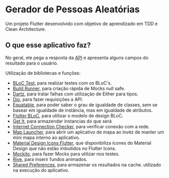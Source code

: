 # Gerador de Pessoas Aleatórias

Um projeto Flutter desenvolvido com objetivo de aprendizado em TDD e Clean Architecture.

## O que esse aplicativo faz?

No geral, ele pega a resposta da [API](https://randomuser.me) e apresenta alguns campos do resultado para o usuário.

Utilização de bibliotecas e funções:

- [BLoC Test](https://pub.dev/packages/bloc_test),
para realizar testes com os BLoC's.
- [Build Runner](https://pub.dev/packages/build_runner),
para criação rápida de Mocks null safe.
- [Dartz](https://pub.dev/packages/dartz),
para tratar falhas com utilização de Either para tipos.
- [Dio](https://pub.dev/packages/dio),
para fazer requisições a API.
- [Equatable](https://pub.dev/packages/equatable),
para poder saber o grau de igualdade de classes,
sem se basear em igualdade de instância, mas em
igualdade de atributos.
- [Flutter BLoC](https://pub.dev/packages/flutter_bloc),
para utilizar o modelo de design BLoC.
- [Get It](https://pub.dev/packages/get_it),
para armazendar instancias do que será
- [Internet Connection Checker](https://pub.dev/packages/internet_connection_checker),
para verificar conexão com a rede.
- [Map Launcher](https://pub.dev/packages/map_launcher),
para abrir um aplicativo de mapa ao invéz de
manter um mini mapa interno ao aplicativo.
- [Material Design Icons Flutter](https://pub.dev/packages/material_design_icons_flutter),
que disponibiliza ícones do Material Design
que não estão imbutidos no Flutter Icons.
- [Mockito](https://pub.dev/packages/mockito),
para fazer Mocks para utilizar nos testes.
- [Rive](https://pub.dev/packages/rive),
para inserir fundos animados.
- [Shared Preferences](https://pub.dev/packages/shared_preferences),
para armazenar os resultados na cache.
utilizado na execução do aplicativo.

